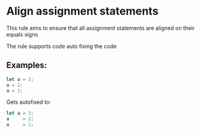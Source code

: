 # Align assignment statements

This rule aims to ensure that all assignment statements are aligned on their equals signs

The rule supports code auto fixing the code

## Examples:
```js
let a = 3;
a = 2;
a = 2;
```
Gets autofixed to:
```js
let a = 3;
a     = 2;
a     = 2;
```
